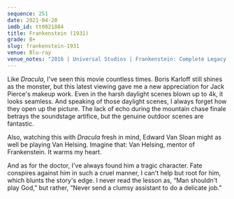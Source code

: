 ```yaml
---
sequence: 251
date: 2021-04-20
imdb_id: tt0021884
title: Frankenstein (1931)
grade: B+
slug: frankenstein-1931
venue: Blu-ray
venue_notes: "2016 | Universal Studios | Frankenstein: Complete Legacy Collection"
---
```


Like <span data-imdb-id="tt0021814">_Dracula_</span>, I've seen this movie countless times. Boris Karloff still shines as the monster, but this latest viewing gave me a new appreciation for Jack Pierce's makeup work. Even in the harsh daylight scenes blown up to 4k, it looks seamless. And speaking of those daylight scenes, I always forget how they open up the picture. The lack of echo during the mountain chase finale betrays the soundstage artifice, but the genuine outdoor scenes are fantastic.

<!-- end -->

Also, watching this with _Dracula_ fresh in mind, Edward Van Sloan might as well be playing Van Helsing. Imagine that: Van Helsing, mentor of Frankenstein. It warms my heart.

And as for the doctor, I've always found him a tragic character. Fate conspires against him in such a cruel manner, I can't help but root for him, which blunts the story's edge. I never read the lesson as, “Man shouldn't play God,” but rather, “Never send a clumsy assistant to do a delicate job.”
